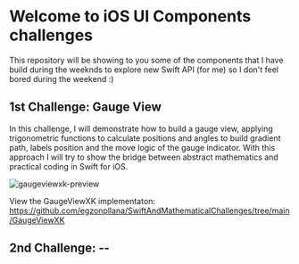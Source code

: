 # Welcome to iOS UI Components challenges
This repository will be showing to you some of the components that I have build during the weeknds to explore new Swift API (for me) so I don't feel bored during the weekend :)

## 1st Challenge: Gauge View
In this challenge, I will demonstrate how to build a gauge view, applying trigonometric functions to calculate positions and angles to build gradient path, labels position and the move logic of the gauge indicator. With this approach I will try to show the bridge between abstract mathematics and practical coding in Swift for iOS.

<div align="leading">
  <img src="https://github.com/user-attachments/assets/5479ac09-023f-4440-a13c-afb9ad932224" alt="gaugeviewxk-preview">
</div>

View the GaugeViewXK implementaton:
https://github.com/egzonpllana/SwiftAndMathematicalChallenges/tree/main/GaugeViewXK

## 2nd Challenge: --
